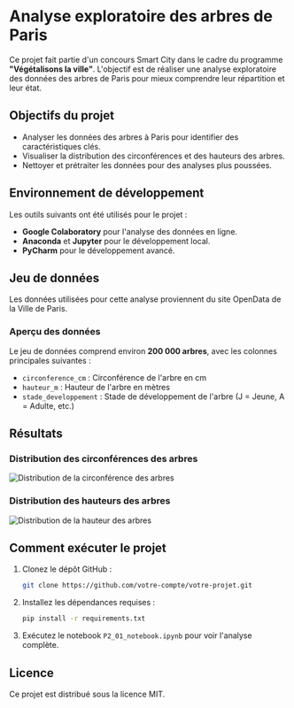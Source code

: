 
# Analyse exploratoire des arbres de Paris

Ce projet fait partie d'un concours Smart City dans le cadre du programme **"Végétalisons la ville"**. 
L'objectif est de réaliser une analyse exploratoire des données des arbres de Paris pour mieux comprendre 
leur répartition et leur état.

## Objectifs du projet
- Analyser les données des arbres à Paris pour identifier des caractéristiques clés.
- Visualiser la distribution des circonférences et des hauteurs des arbres.
- Nettoyer et prétraiter les données pour des analyses plus poussées.

## Environnement de développement
Les outils suivants ont été utilisés pour le projet :
- **Google Colaboratory** pour l'analyse des données en ligne.
- **Anaconda** et **Jupyter** pour le développement local.
- **PyCharm** pour le développement avancé.

## Jeu de données
Les données utilisées pour cette analyse proviennent du site OpenData de la Ville de Paris.

### Aperçu des données
Le jeu de données comprend environ **200 000 arbres**, avec les colonnes principales suivantes :
- `circonference_cm` : Circonférence de l'arbre en cm
- `hauteur_m` : Hauteur de l'arbre en mètres
- `stade_developpement` : Stade de développement de l'arbre (J = Jeune, A = Adulte, etc.)

## Résultats
### Distribution des circonférences des arbres
![Distribution de la circonférence des arbres](distribution_circonference.png)

### Distribution des hauteurs des arbres
![Distribution de la hauteur des arbres](distribution_hauteur.png)

## Comment exécuter le projet
1. Clonez le dépôt GitHub :
   ```bash
   git clone https://github.com/votre-compte/votre-projet.git
   ```
2. Installez les dépendances requises :
   ```bash
   pip install -r requirements.txt
   ```
3. Exécutez le notebook `P2_01_notebook.ipynb` pour voir l'analyse complète.

## Licence
Ce projet est distribué sous la licence MIT.
